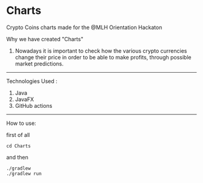 # Charts
Crypto Coins charts made for the @MLH Orientation Hackaton

Why we have created "Charts" 
 1) Nowadays it is important to check how the various crypto currencies change their price in order to be able to make profits, through possible market predictions.
 
 ----
  Technologies Used  :
  1) Java
  2) JavaFX
  3) GitHub actions 
-----
How to use: 

first of all 
```
cd Charts
```
and then 
```
./gradlew 
./gradlew run
```
